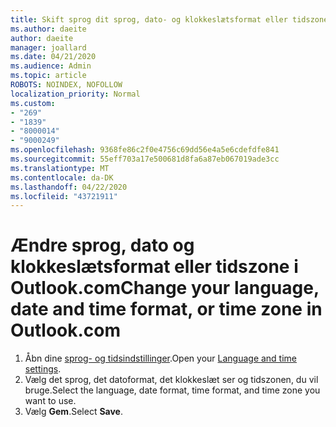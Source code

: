 ```yaml
---
title: Skift sprog dit sprog, dato- og klokkeslætsformat eller tidszone i Outlook.com
ms.author: daeite
author: daeite
manager: joallard
ms.date: 04/21/2020
ms.audience: Admin
ms.topic: article
ROBOTS: NOINDEX, NOFOLLOW
localization_priority: Normal
ms.custom:
- "269"
- "1839"
- "8000014"
- "9000249"
ms.openlocfilehash: 9368fe86c2f0e4756c69dd56e4a5e6cdefdfe841
ms.sourcegitcommit: 55eff703a17e500681d8fa6a87eb067019ade3cc
ms.translationtype: MT
ms.contentlocale: da-DK
ms.lasthandoff: 04/22/2020
ms.locfileid: "43721911"
---
```

# <a name="change-your-language-date-and-time-format-or-time-zone-in-outlookcom"></a><span data-ttu-id="1cf92-102">Ændre sprog, dato og klokkeslætsformat eller tidszone i Outlook.com</span><span class="sxs-lookup"><span data-stu-id="1cf92-102">Change your language, date and time format, or time zone in Outlook.com</span></span>

1. <span data-ttu-id="1cf92-103">Åbn dine [sprog- og tidsindstillinger](https://go.microsoft.com/fwlink/?linkid=2085505).</span><span class="sxs-lookup"><span data-stu-id="1cf92-103">Open your [Language and time settings](https://go.microsoft.com/fwlink/?linkid=2085505).</span></span>
1. <span data-ttu-id="1cf92-104">Vælg det sprog, det datoformat, det klokkeslæt ser og tidszonen, du vil bruge.</span><span class="sxs-lookup"><span data-stu-id="1cf92-104">Select the language, date format, time format, and time zone you want to use.</span></span>
1. <span data-ttu-id="1cf92-105">Vælg **Gem**.</span><span class="sxs-lookup"><span data-stu-id="1cf92-105">Select **Save**.</span></span>